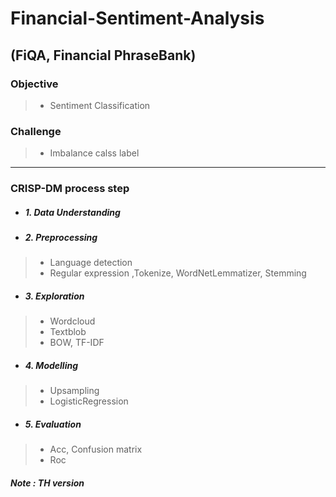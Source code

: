 # Financial-Sentiment-Analysis
(FiQA, Financial PhraseBank)
---
### Objective
> - Sentiment Classification
### Challenge
> - Imbalance calss label
---
### CRISP-DM process step
- ##### 1. Data Understanding
- ##### 2. Preprocessing
> - Language detection
> - Regular expression ,Tokenize, WordNetLemmatizer, Stemming
- ##### 3. Exploration
> - Wordcloud
> - Textblob
> - BOW, TF-IDF
- ##### 4. Modelling
> - Upsampling
> - LogisticRegression
- ##### 5. Evaluation
> - Acc, Confusion matrix
> - Roc

##### Note : TH version
